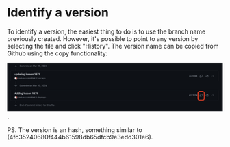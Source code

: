 # Identify a version

To identify a version, the easiest thing to do is to use the branch name previously created. However, it's possible to point to any version by selecting the file and click "History". The version name can be copied from Github using the copy functionality:

![Copy version](../images/versions.png).

PS. The version is an hash, something similar to (4fc35240680f444b61598db65dfcb9e3edd301e6).
